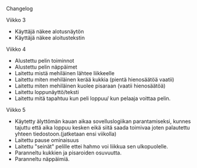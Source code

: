 Changelog

Viikko 3

- Käyttäjä näkee alotusnäytön
- Käyttäjä näkee aloitustekstin

Viikko 4

- Alustettu pelin toiminnot
- Alustettu pelin näppäimet
- Laitettu mistä mehiläinen lähtee liikkeelle
- Laitettu miten mehiläinen kerää kukkia (pientä hienosäätöä vaatii)
- Laitettu miten mehiläinen kuolee pisaraan (vaatii hienosäätöä)
- Laitettu loppunäyttö/teksti
- Laitettu mitä tapahtuu kun peli loppuu/ kun pelaaja voittaa pelin.

Viikko 5
- Käytetty älyttömän kauan aikaa sovelluslogiikan parantamiseksi, kunnes tajuttu että aika loppuu kesken eikä siitä saada toimivaa joten palautettu yhteen tiedostoon.(jatketaan ensi viikolla)
- Laitettu pause ominaisuus
- Laitettu "seinät" pelille ettei hahmo voi liikkua sen ulkopuolelle.
- Paranneltu kukkien ja pisaroiden osuvuutta.
- Paranneltu näppäimiä.
